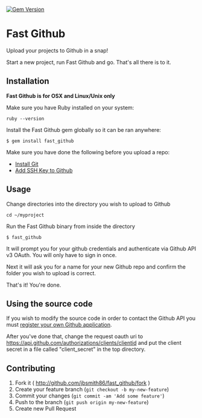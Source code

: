 [![Gem Version](https://badge.fury.io/rb/fast_github.svg)](http://badge.fury.io/rb/fast_github)
# Fast Github
Upload your projects to Github in a snap!

Start a new project, run Fast Github and go. That's all there is to it.

## Installation
**Fast Github is for OSX and Linux/Unix only**

Make sure you have Ruby installed on your system:
```
ruby --version
```

Install the Fast Github gem globally so it can be ran anywhere:

    $ gem install fast_github

Make sure you have done the following before you upload a repo:

* [Install Git](http://git-scm.com/book/en/Getting-Started-Installing-Git)
* [Add SSH Key to Github](https://help.github.com/articles/generating-ssh-keys)

## Usage

Change directories into the directory you wish to upload to Github

```
cd ~/myproject
```

Run the Fast Github binary from inside the directory

```
$ fast_github
```

It will prompt you for your github credentials and authenticate via Github API v3 OAuth. You will only have to sign in once.

Next it will ask you for a name for your new Github repo and confirm the folder you wish to upload is correct.

That's it! You're done.

## Using the source code

If you wish to modify the source code in order to contact the Github API you must [register your own Github application](https://github.com/settings/applications/new). 

After you've done that, change the request oauth uri to https://api.github.com/authorizations/clients/clientid and put the client secret in a file called "client_secret" in the top directory.

## Contributing

1. Fork it ( http://github.com/jbsmith86/fast_github/fork )
2. Create your feature branch (`git checkout -b my-new-feature`)
3. Commit your changes (`git commit -am 'Add some feature'`)
4. Push to the branch (`git push origin my-new-feature`)
5. Create new Pull Request
